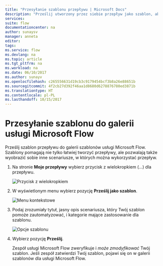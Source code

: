 ```yaml
---
title: "Przesyłanie szablonu przepływu | Microsoft Docs"
description: "Prześlij utworzony przez siebie przepływ jako szablon, aby inne organizacje mogły go znaleźć w galerii szablonów i używać."
services: 
suite: flow
documentationcenter: na
author: sunaysv
manager: anneta
editor: 
tags: 
ms.service: flow
ms.devlang: na
ms.topic: article
ms.tgt_pltfrm: na
ms.workload: na
ms.date: 06/10/2017
ms.author: sunayv
ms.openlocfilehash: c265556631d19cb3c9179454bcf3b8a26e88651b
ms.sourcegitcommit: 4f2cb27d392f46aa1d8680d6278876780ed3871b
ms.translationtype: HT
ms.contentlocale: pl-PL
ms.lasthandoff: 10/15/2017
---
```

# <a name="submit-a-template-to-the-microsoft-flow-gallery"></a>Przesyłanie szablonu do galerii usługi Microsoft Flow
Prześlij szablon przepływu do galerii szablonów usługi Microsoft Flow. Szablony pomagają nie tylko łatwiej tworzyć przepływy, ale pozwalają także wyobrazić sobie inne scenariusze, w których można wykorzystać przepływ. 

1. Na stronie **Moje przepływy** wybierz przycisk z wielokropkiem (...) dla przepływu.
   
    ![Przycisk z wielokropkiem](./media/publish-a-template/ellipsis-button.png)
2. W wyświetlonym menu wybierz pozycję **Prześlij jako szablon**.
   
    ![Menu kontekstowe](./media/publish-a-template/context-menu.png)
3. Podaj zrozumiały tytuł, jasny opis scenariusza, który Twój szablon pomoże zautomatyzować, i kategorie mające zastosowanie dla szablonu.
   
    ![Opcje szablonu](./media/publish-a-template/template-options.png)
4. Wybierz pozycję **Prześlij**.
   
     Zespół usługi Microsoft Flow zweryfikuje i *może zmodyfikować* Twój szablon. Jeśli zespół zatwierdzi Twój szablon, pojawi się on w galerii szablonów dla usługi Microsoft Flow.

